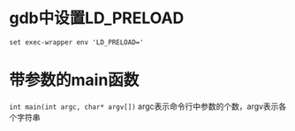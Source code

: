 # gdb中设置LD_PRELOAD  
`set exec-wrapper env 'LD_PRELOAD='`

# 带参数的main函数
`int main(int argc, char* argv[])`
argc表示命令行中参数的个数，argv表示各个字符串
